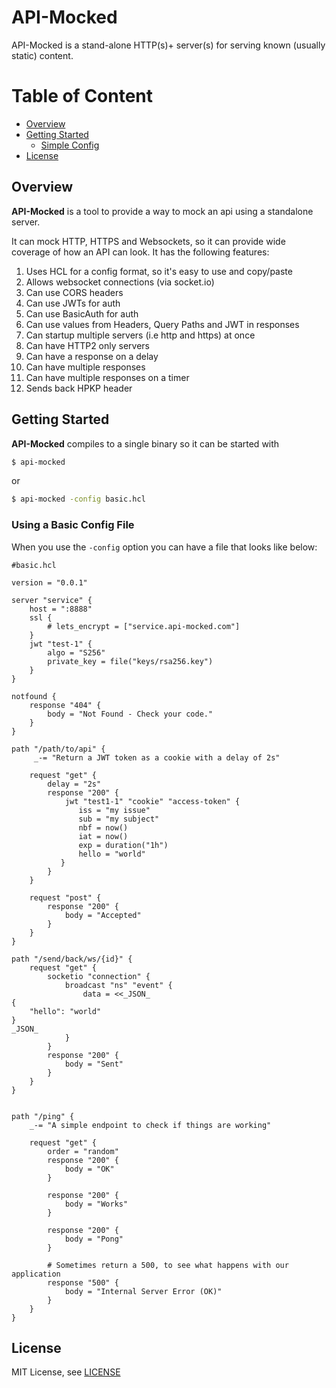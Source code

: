 # API-Mocked

API-Mocked is a stand-alone HTTP(s)+ server(s) for serving known (usually static) content.

# Table of Content
- [Overview](#overview)
- [Getting Started](#getting-started)
    * [Simple Config](#using-a-basic-config-file)
- [License](#license)

## Overview

**API-Mocked** is a tool to provide a way to mock an api using a standalone server.

It can mock HTTP, HTTPS and Websockets, so it can provide wide coverage of how an API can look. It has the following features:

1. Uses HCL for a config format, so it's easy to use and copy/paste
2. Allows websocket connections (via socket.io)
3. Can use CORS headers
4. Can use JWTs for auth
5. Can use BasicAuth for auth
6. Can use values from Headers, Query Paths and JWT in responses
7. Can startup multiple servers (i.e http and https) at once
8. Can have HTTP2 only servers 
10. Can have a response on a delay
11. Can have multiple responses 
12. Can have multiple responses on a timer
13. Sends back HPKP header

## Getting Started

**API-Mocked** compiles to a single binary so it can be started with 

```sh
$ api-mocked
```

or 

```sh
$ api-mocked -config basic.hcl
```

### Using a Basic Config File

When you use the `-config` option you can have a file that looks like below:

```hcl
#basic.hcl

version = "0.0.1"

server "service" {
    host = ":8888"
    ssl {
        # lets_encrypt = ["service.api-mocked.com"]
    }
    jwt "test-1" {
        algo = "S256"
        private_key = file("keys/rsa256.key")
    }
}

notfound {
    response "404" {
        body = "Not Found - Check your code."
    }
}

path "/path/to/api" {
     _-= "Return a JWT token as a cookie with a delay of 2s"

    request "get" {
        delay = "2s"
        response "200" {
            jwt "test1-1" "cookie" "access-token" {
               iss = "my issue"
               sub = "my subject"
               nbf = now()
               iat = now()
               exp = duration("1h")
               hello = "world"
           }
        }
    }

    request "post" {
        response "200" {
            body = "Accepted"
        }
    }
}

path "/send/back/ws/{id}" {
    request "get" {
        socketio "connection" {
            broadcast "ns" "event" {
                data = <<_JSON_
{
    "hello": "world"
}
_JSON_
            }
        }
        response "200" {
            body = "Sent"
        }
    }
}


path "/ping" {
    _-= "A simple endpoint to check if things are working"

    request "get" {
        order = "random"
        response "200" {
            body = "OK"
        }

        response "200" {
            body = "Works"
        }

        response "200" {
            body = "Pong"
        }

        # Sometimes return a 500, to see what happens with our application
        response "500" {
            body = "Internal Server Error (OK)"
        }
    }
}
```

## License
MIT License, see [LICENSE](https://github.com/njones/api-mocked/blob/master/LICENSE)
